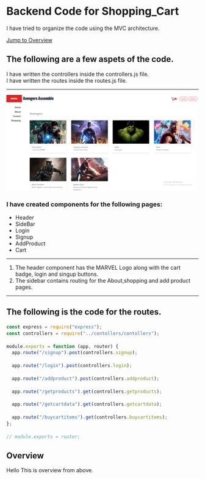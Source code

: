 # Backend Code for Shopping_Cart
I have tried to organize the code using the MVC architecture.

[Jump to Overview](#overview)

## The following are a few aspets of the code. 
I have written the controllers inside the controllers.js file.  
I have written the routes inside the routes.js file.
***  
![Frontend Page](frontend-about-page.png)

### I have created components for the following pages:
- Header  
- SideBar  
- Login
- Signup
- AddProduct
- Cart
___
1. The header component has the MARVEL Logo along with the cart badge, login and singup buttons.
2. The sidebar contains routing for the About,shopping and add product pages.

---

## The following is the code for the routes.  
  
```JavaScript
const express = require("express");
const controllers = require("../contollers/contollers");

module.exports = function (app, router) {
  app.route("/signup").post(controllers.signup);

  app.route("/login").post(controllers.login);

  app.route("/addproduct").post(controllers.addproduct);

  app.route("/getproducts").get(controllers.getproducts);

  app.route("/getcartdata").get(controllers.getcartdata);

  app.route("/buycartitems").get(controllers.buycartitems);
};

// module.exports = router;

```



<a name="overview"></a>
## Overview 
Hello This is overview from above.
